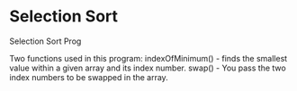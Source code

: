 # Selection Sort
Selection Sort Prog

Two functions used in this program: 
indexOfMinimum() - finds the smallest value within a given array and its index number.
swap() - You pass the two index numbers to be swapped in the array.

